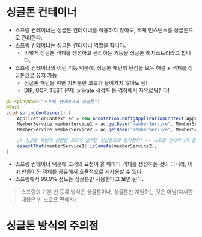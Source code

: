 # 싱글톤 컨테이너
- 스프링 컨테이너는 싱글톤 컨테이너를 적용하지 않아도, 객체 인스턴스를 싱글톤으로 관리한다.
- 스프링 컨테이너는 싱글톤 컨테이너 역할을 합니다.
    - 이렇게 싱글톤 객체를 생성하고 관리하는 기능을 싱글톤 레지스트리라고 합니다.
- 스프링 컨테이너의 이런 기능 덕분에, 싱글톤 패턴의 단점을 모두 해결 + 객체를 싱글톤으로 유지 가능
    - 싱글톤 패턴을 위한 지저분한 코드가 들어가지 않아도 됨!
    - DIP, OCP, TEST 문제, private 생성자 등 걱정에서 자유로워진다! 
  
```java
@DisplayName("스프링 컨테이너와 싱글톤")
@Test
void springContainer() {
    ApplicationContext ac = new AnnotationConfigApplicationContext(AppConfig.class);
    MemberService memberService1 = ac.getBean("memberService", MemberService.class);
    MemberService memberService2 = ac.getBean("memberService", MemberService.class);

    // 싱글톤 패턴과 관련된 코드가 없지만 싱글톤으로 동작한다! => 스프링 컨테이너가 관리해주기 때문이다.
    assertThat(memberService1).isSameAs(memberService2);
}
```
- 스프링 컨테이너 덕분에 고객의 요청이 올 때마다 객체를 생성하는 것이 아니라, 이미 만들어진 객체를 공유해서 효율적으로 재사용할 수 있다.
- 스프링에서 99.9% 정도는 싱글톤만 사용한다고 보면 된다.

> 스프링의 기본 빈 등록 방식은 싱글톤이나, 싱글톤만 지원하는 것은 아님(자세한 내용은 빈 스코프 편에서)


# 싱글톤 방식의 주의점
